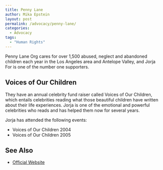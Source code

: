 ```yaml
---
title: Penny Lane
author: Mika Epstein
layout: post
permalink: /advocacy/penny-lane/
categories:
  - Advocacy
tags:
  - "Human Rights"
---
```


Penny Lane Org cares for over 1,500 abused, neglect and abandoned children each year in the Los Angeles area and Antelope Valley, and Jorja For is one of the number one supporters. 

## Voices of Our Children
They have an annual celebrity fund raiser called Voices of Our Children, which entails celebrities reading what those beautiful children have written about their life experiences. Jorja is one of the emotional and powerful celebrities who reads and has helped them now for several years.

Jorja has attended the following events:  
* Voices of Our Children 2004  
* Voices of Our Children 2005

## See Also

* [Official Website](http://www.pennylane.org)